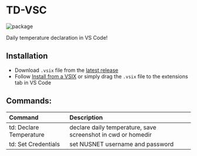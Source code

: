 # TD-VSC

![package](https://github.com/lirc572/TD-VSC/workflows/Package%20Extension/badge.svg)

Daily temperature declaration in VS Code!

## Installation

- Download `.vsix` file from the [latest release](https://github.com/lirc572/TD-VSC/releases/latest)
- Follow [Install from a VSIX](https://code.visualstudio.com/docs/editor/extension-gallery#_install-from-a-vsix) or simply drag the `.vsix` file to the extensions tab in VS Code

## Commands:

| Command                 | Description                                                  |
|:----------------------- |:------------------------------------------------------------ |
| td: Declare Temperature | declare daily temperature, save screenshot in cwd or homedir |
| td: Set Credentials     | set NUSNET username and password                             |
